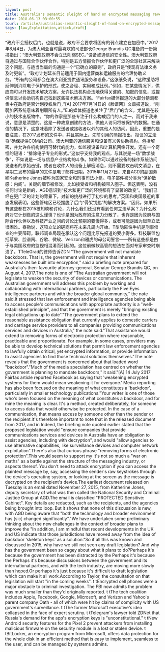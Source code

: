 ```yaml
---
layout: post
title: Australia's semantic sleight of hand on encrypted messaging revealed
date: 2018-06-13 03:00:55
tourl: /article/australias-semantic-sleight-of-hand-on-encrypted-messaging-revealed/
tags: [law,Exploitation,attack,draft]
---
```

“政府不会授权后门。也就是说，政府不会要求将固有的弱点建立在加密中。”2017年8月4日，为澳大利亚当时最喜欢的司法部长George Brandis QC准备的一份简报指出：“澳大利亚政府不会立法削弱SEC。”设备或通信的安全性。澳大利亚政府将通过与国际合作伙伴合作，特别是五方情报合作伙伴和更广泛的全球社区来解决这个问题。与适当当局的沟通是一个“已确立的原则”，政府只是“使现有法律义务及时更新”。“政府计划延长目前适用于国内运营商和运输服务的合理协助义务。“所有的公司都会在澳大利亚提供通讯服务和设备，”这张纸条说，“这种援助将延伸到消除电子保护的形式，使之合理、实用和成比例。”例如，在某些情况下，供应商可以开发技术解决方案，允许执法机构合法地获得关键的、加密的信息，或提供信息以协助机构自己找到这些技术解决方案。“Fairfax媒体报道的大部分猜测都集中在政府是否计划授权后门，”[A] 2017年7月14日的《脸谱网》文章报道说，“削弱加密系统意味着削弱所有人。”E.的媒体报道也关注了“后门”的含义，尤其是在较小的技术出版物中。“你的作家是那些专注于什么构成后门的人之一，而对于我来说，意思是清楚的。这是一种故意创建的方法，供他人访问将被保护的数据。在通信的情况下，这意味着除了发送者或接收者以外的其他人的访问。因此，重要的是要注意，在2017发布的文件中，并且实际上，先前引用的简报指出，拟议的立法将“确保提供COM的公司。澳大利亚的通信服务和设备有义务协助机构，包括解密，并允许各机构使用可替代的能力，如监视设备和计算机网络开发。还有一个奇怪的短语：“排除电子专业的形式。”这似乎支持我的观点，与其说是一场“数学战争”，不如说是一场与信息产业结构的斗争。如果你可以通过设备的操作系统访问发送者的原始击键，或者在收件人的设备上解密消息，则不需要攻击明文消息，在星期二发布的最早的文件是电子邮件日期。2015年11月27日，来自AGD的副国务卿Katherine Jones被称为国家安全和刑事司法小组。电子邮件被分类为“保护敏感：内阁”。关键的细节被修改，比如接受者和机构被带入圈子。但这表明，没有任何讨论是新的，AGD意识到“技术和更广泛的环境都有了显著的改变”。“我们已经在更广泛的计划的背景下，对新的挑战进行了初步的思考。”英国和美国最近的事态发展表明，这些管辖区已经摆脱了后门“骨架钥匙”的解决方案。“因此，如果所有这些都在2015被知晓和讨论，为什么我们还没有看到任何立法草案？为什么政府对它计划做的这么谨慎？也许是因为政府的注意力分散了，也许是因为政府与国际合作伙伴以及科技产业之间的讨论比预期的要慢得多，或者可能是因为起草立法很困难。泰勒说，这项立法的磋商将在未来几周内开始。T型隐匿性手机是刑事侦查的主要障碍。联邦调查局现在承认这个问题比原先报道的要小得多。科技联盟包括苹果、脸谱网、谷歌、微软、Verizon和雅虎的母公司誓言——所有这些都是由于与美国政府的监视相混淆而引起的。这位前微软高管的想法在面对专家审查时崩溃了。TTeleGrad的律师告诉ZDN
"The government will not mandate backdoors. That is, the government will not require that inherent weaknesses be built into encryption," said a briefing note prepared for Australia's then-favourite attorney-general, Senator George Brandis QC, on August 4, 2017.The note is one of "The Australian government will not legislate to weaken the security of devices or communications. The Australian government will address this problem by working and collaborating with international partners, particularly the Five Eyes intelligence partners and with the broader global community," the note said.It stressed that law enforcement and intelligence agencies being able to access people's communications with appropriate authority is a "well-established principle", and that the government is merely "bringing existing legal obligations up to date"."The government plans to extend the reasonable assistance obligation that currently applies to domestic carriers and carriage service providers to all companies providing communications services and devices in Australia," the note said."That assistance would extend to removing forms of electronic protection where reasonable, practicable and proportionate. For example, in some cases, providers may be able to develop technical solutions that permit law enforcement agencies to lawfully obtain critical, yet encrypted information, or provide information to assist agencies to find those technical solutions themselves."The note reveals that the government is concerned about that loaded word "backdoor"."Much of the media speculation has centred on whether the government is planning to mandate backdoors," it said."[A] 14 July 2017 Fairfax article reported Facebook as saying that 'weakening encrypted systems for them would mean weakening it for everyone.' Media reporting has also been focused on the meaning of what constitutes a 'backdoor', particularly in smaller technology publications."Your writer is one of those who's been focused on the meaning of what constitutes a backdoor, and for mine the meaning is clear. It's a method, created deliberately, for someone to access data that would otherwise be protected. In the case of a communication, that means access by someone other than the sender or the recipient.It's therefore important to note that in the released document from 2017, and in Indeed, the briefing note quoted earlier stated that the proposed legislation would "ensure companies that provide communications services and devices in Australia have an obligation to assist agencies, including with decryption", and would "allow agencies to use alternative capabilities, like surveillance devices and computer network exploitation".There's also that curious phrase "removing forms of electronic protection".This would seem to support my It's not so much a "war on maths" as a battle against the structure of the messaging industry, or aspects thereof. You don't need to attack encryption if you can access the plaintext message by, say, accessing the sender's raw keystrokes through the device's operating system, or looking at the screen as the message is decrypted on the recipient's device.The earliest document released on Tuesday is an email dated November 27, 2015, from Katherine Jones, deputy secretary of what was then called the National Security and Criminal Justice Group at AGD.The email is classified "PROTECTED Sensitive: Cabinet". Key details are redacted, such as the recipients, and the agencies being brought into loop. But it shows that none of this discussion is new, with AGD being aware that "both the technology and broader environment has [sic] changed significantly"."We have undertaken some preliminary thinking about the new challenges in the context of broader plans to improve the "In addition, I am mindful that recent developments in the UK and US indicate that those jurisdictions have moved away from the idea of backdoor 'skeleton keys' as a solution."So if all this was known and discussed in 2015, why have we still not seen any draft legislation? And why has the government been so cagey about what it plans to do?Perhaps it's because the government has been distracted by the Perhaps it's because the Perhaps it's because discussions between the government and its international partners, and with the tech industry, are moving more slowly than hoped.Or perhaps it's just because it's difficult to draft legislation which can make it all work.According to Taylor, the consultation on that legislation will start "in the coming weeks". t tEncrypted cell phones were a major obstacle to criminal investigation. The FBI now admits the problem was much smaller than they'd originally reported. t tThe tech coalition includes Apple, Facebook, Google, Microsoft, and Verizon and Yahoo's parent company Oath - all of which were hit by claims of complicity with US government's surveillance. t tThe former Microsoft executive's idea collapsed in the face of expert scrutiny. t tTelegram's lawyer told ZDNet that Russia's demand for the app's encryption keys is "unconstitutional." t tNew Android security features for the Pixel 2 prevent attackers from installing malicious firmware on the security module in a lost or stolen device. t tBitLocker, an encryption program from Microsoft, offers data protection for the whole disk in an efficient method that is easy to implement, seamless to the user, and can be managed by systems admins.